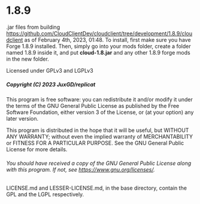# 1.8.9
.jar files from building https://github.com/CloudClientDev/cloudclient/tree/development/1.8.9/cloudclient as of February 4th, 2023, 01:48.
To install, first make sure you have Forge 1.8.9 installed. Then, simply go into your mods folder, create a folder named 1.8.9 inside it, and put **cloud-1.8.jar** and any other 1.8.9 forge mods in the new folder.

Licensed under GPLv3 and LGPLv3


##### Copyright (C) 2023 JuxGD/replicat

This program is free software: you can redistribute it and/or modify
it under the terms of the GNU General Public License as published by
the Free Software Foundation, either version 3 of the License, or
(at your option) any later version.

This program is distributed in the hope that it will be useful,
but WITHOUT ANY WARRANTY; without even the implied warranty of
MERCHANTABILITY or FITNESS FOR A PARTICULAR PURPOSE.  See the
GNU General Public License for more details.

###### You should have received a copy of the GNU General Public License along with this program.  If not, see <https://www.gnu.org/licenses/>.

LICENSE.md and LESSER-LICENSE.md, in the base directory, contain the GPL and the LGPL respectively.
